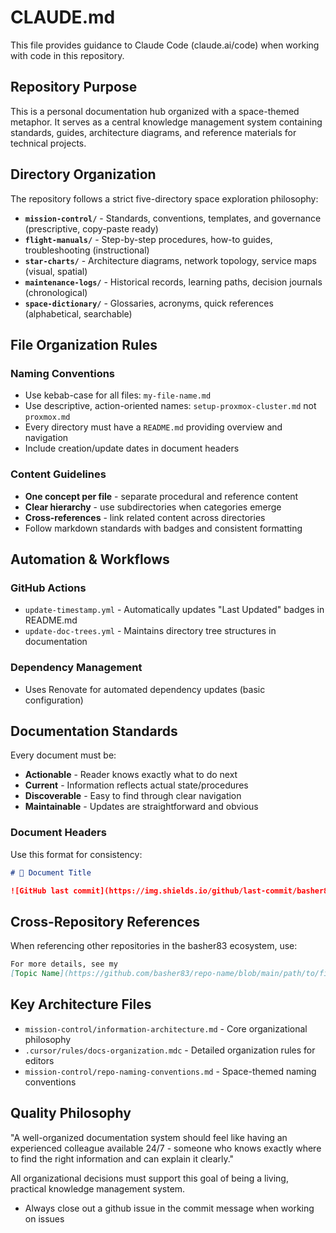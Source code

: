 # CLAUDE.md

This file provides guidance to Claude Code (claude.ai/code) when working with code in this
repository.

## Repository Purpose

This is a personal documentation hub organized with a space-themed metaphor. It serves as a central
knowledge management system containing standards, guides, architecture diagrams, and reference
materials for technical projects.

## Directory Organization

The repository follows a strict five-directory space exploration philosophy:

- **`mission-control/`** - Standards, conventions, templates, and governance (prescriptive,
  copy-paste ready)
- **`flight-manuals/`** - Step-by-step procedures, how-to guides, troubleshooting (instructional)
- **`star-charts/`** - Architecture diagrams, network topology, service maps (visual, spatial)
- **`maintenance-logs/`** - Historical records, learning paths, decision journals (chronological)
- **`space-dictionary/`** - Glossaries, acronyms, quick references (alphabetical, searchable)

## File Organization Rules

### Naming Conventions

- Use kebab-case for all files: `my-file-name.md`
- Use descriptive, action-oriented names: `setup-proxmox-cluster.md` not `proxmox.md`
- Every directory must have a `README.md` providing overview and navigation
- Include creation/update dates in document headers

### Content Guidelines

- **One concept per file** - separate procedural and reference content
- **Clear hierarchy** - use subdirectories when categories emerge
- **Cross-references** - link related content across directories
- Follow markdown standards with badges and consistent formatting

## Automation & Workflows

### GitHub Actions

- `update-timestamp.yml` - Automatically updates "Last Updated" badges in README.md
- `update-doc-trees.yml` - Maintains directory tree structures in documentation

### Dependency Management

- Uses Renovate for automated dependency updates (basic configuration)

## Documentation Standards

Every document must be:

- **Actionable** - Reader knows exactly what to do next
- **Current** - Information reflects actual state/procedures
- **Discoverable** - Easy to find through clear navigation
- **Maintainable** - Updates are straightforward and obvious

### Document Headers

Use this format for consistency:

```markdown
# 📐 Document Title

![GitHub last commit](https://img.shields.io/github/last-commit/basher83/docs?path=path/to/file.md&display_timestamp=committer)
```

## Cross-Repository References

When referencing other repositories in the basher83 ecosystem, use:

```markdown
For more details, see my
[Topic Name](https://github.com/basher83/repo-name/blob/main/path/to/file.md).
```

## Key Architecture Files

- `mission-control/information-architecture.md` - Core organizational philosophy
- `.cursor/rules/docs-organization.mdc` - Detailed organization rules for editors
- `mission-control/repo-naming-conventions.md` - Space-themed naming conventions

## Quality Philosophy

"A well-organized documentation system should feel like having an experienced colleague available
24/7 - someone who knows exactly where to find the right information and can explain it clearly."

All organizational decisions must support this goal of being a living, practical knowledge
management system.

- Always close out a github issue in the commit message when working on issues
